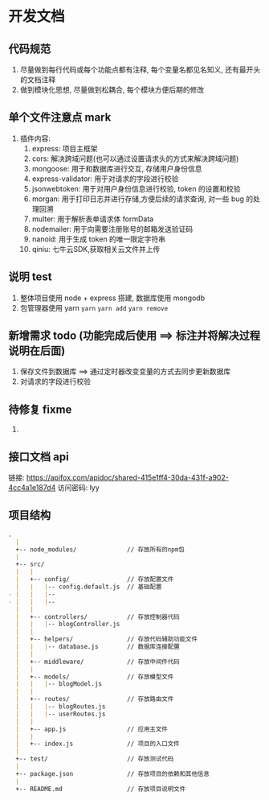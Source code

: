# 开发文档

## 代码规范
1. 尽量做到每行代码或每个功能点都有注释, 每个变量名都见名知义, 还有最开头的文档注释
2. 做到模块化思想, 尽量做到松耦合, 每个模块方便后期的修改



## 单个文件注意点 mark
1. 插件内容:
    1. express: 项目主框架
    2. cors: 解决跨域问题(也可以通过设置请求头的方式来解决跨域问题)
    3. mongoose: 用于和数据库进行交互, 存储用户身份信息
    4. express-validator: 用于对请求的字段进行校验
    5. jsonwebtoken: 用于对用户身份信息进行校验, token 的设置和校验
    6. morgan: 用于打印日志并进行存储,方便后续的请求查询, 对一些 bug 的处理回溯
    7. multer: 用于解析表单请求体 formData
    8. nodemailer: 用于向需要注册账号的邮箱发送验证码
    9. nanoid: 用于生成 token 的唯一限定字符串
    10. qiniu: 七牛云SDK,获取相关云文件并上传


## 说明 test
1. 整体项目使用 node + express 搭建, 数据库使用 mongodb
2. 包管理器使用 yarn `yarn` `yarn add` `yarn remove`


## 新增需求 todo (功能完成后使用 ==> 标注并将解决过程说明在后面)
1. 保存文件到数据库 ==> 通过定时器改变变量的方式去同步更新数据库
2. 对请求的字段进行校验


## 待修复 fixme
1.


## 接口文档 api
链接: https://apifox.com/apidoc/shared-415e1ff4-30da-431f-a902-4cc4a1e187d4  访问密码: lyy


## 项目结构
```markdown
.
  |
  +-- node_modules/              // 存放所有的npm包
  |
  +-- src/
  |   |
  |   +-- config/                // 存放配置文件
  |   |   |-- config.default.js  // 基础配置
- |   |   |-- 
- |   |   |-- 
  |   |
  |   +-- controllers/           // 存放控制器代码
  |   |   |-- blogController.js
  |   |   
  |   +-- helpers/               // 存放代码辅助功能文件
  |   |   |-- database.js        // 数据库连接配置
  |   |
  |   +-- middleware/            // 存放中间件代码
  |   |
  |   +-- models/                // 存放模型文件
  |   |   |-- blogModel.js
  |   |
  |   +-- routes/                // 存放路由文件
  |   |   |-- blogRoutes.js
  |   |   |-- userRoutes.js
  |   |
  |   +-- app.js                 // 应用主文件
  |   |
  |   +-- index.js               // 项目的入口文件
  |
  +-- test/                      // 存放测试代码
  |
  +-- package.json               // 存放项目的依赖和其他信息
  |
  +-- README.md                  // 存放项目说明文件
```